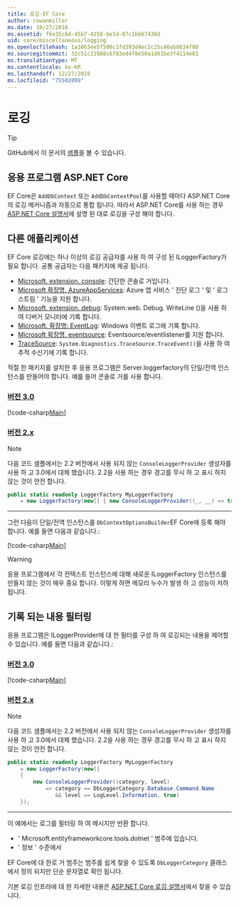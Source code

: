```yaml
---
title: 로깅-EF Core
author: rowanmiller
ms.date: 10/27/2016
ms.assetid: f6e35c6d-45b7-4258-be1d-87c1bb67438d
uid: core/miscellaneous/logging
ms.openlocfilehash: 1a3863ee5f508c1fd393d4ec2c25c46ab8634f00
ms.sourcegitcommit: 32c51c22988c6f83ed4f8e50a1d01be3f4114e81
ms.translationtype: MT
ms.contentlocale: ko-KR
ms.lasthandoff: 12/27/2019
ms.locfileid: "75502099"
---
```

# <a name="logging"></a>로깅

> [!TIP]  
> GitHub에서 이 문서의 [샘플](https://github.com/aspnet/EntityFramework.Docs/tree/master/samples/core/Miscellaneous/Logging)을 볼 수 있습니다.

## <a name="aspnet-core-applications"></a>응용 프로그램 ASP.NET Core

EF Core은 `AddDbContext` 또는 `AddDbContextPool`를 사용할 때마다 ASP.NET Core의 로깅 메커니즘과 자동으로 통합 됩니다. 따라서 ASP.NET Core를 사용 하는 경우 [ASP.NET Core 설명서](https://docs.microsoft.com/aspnet/core/fundamentals/logging?tabs=aspnetcore2x)에 설명 된 대로 로깅을 구성 해야 합니다.

## <a name="other-applications"></a>다른 애플리케이션

EF Core 로깅에는 하나 이상의 로깅 공급자를 사용 하 여 구성 된 ILoggerFactory가 필요 합니다. 공통 공급자는 다음 패키지에 제공 됩니다.

* [Microsoft. extension. console](https://www.nuget.org/packages/Microsoft.Extensions.Logging.Console/): 간단한 콘솔로 거입니다.
* [Microsoft 확장명. AzureAppServices](https://www.nuget.org/packages/Microsoft.Extensions.Logging.AzureAppServices/): Azure 앱 서비스 ' 진단 로그 ' 및 ' 로그 스트림 ' 기능을 지원 합니다.
* [Microsoft. extension. debug](https://www.nuget.org/packages/Microsoft.Extensions.Logging.Debug/): System.web. Debug. WriteLine ()을 사용 하 여 디버거 모니터에 기록 합니다.
* [Microsoft. 확장명: EventLog](https://www.nuget.org/packages/Microsoft.Extensions.Logging.EventLog/): Windows 이벤트 로그에 기록 합니다.
* [Microsoft 확장명. eventsource](https://www.nuget.org/packages/Microsoft.Extensions.Logging.EventSource/): Eventsource/eventlistener를 지원 합니다.
* [TraceSource](https://www.nuget.org/packages/Microsoft.Extensions.Logging.TraceSource/): `System.Diagnostics.TraceSource.TraceEvent()`을 사용 하 여 추적 수신기에 기록 합니다.

적절 한 패키지를 설치한 후 응용 프로그램은 Server.loggerfactory의 단일/전역 인스턴스를 만들어야 합니다. 예를 들어 콘솔로 거를 사용 합니다.

### <a name="version-30tabv3"></a>[버전 3.0](#tab/v3)

[!code-csharp[Main](../../../samples/core/Miscellaneous/Logging/Logging/BloggingContext.cs#DefineLoggerFactory)]

### <a name="version-2xtabv2"></a>[버전 2.x](#tab/v2)

> [!NOTE]
> 다음 코드 샘플에서는 2.2 버전에서 사용 되지 않는 `ConsoleLoggerProvider` 생성자를 사용 하 고 3.0에서 대체 했습니다. 2\.2을 사용 하는 경우 경고를 무시 하 고 표시 하지 않는 것이 안전 합니다.

``` csharp
public static readonly LoggerFactory MyLoggerFactory
    = new LoggerFactory(new[] { new ConsoleLoggerProvider((_, __) => true, true) });
```

***

그런 다음이 단일/전역 인스턴스를 `DbContextOptionsBuilder`EF Core에 등록 해야 합니다. 예를 들면 다음과 같습니다.:

[!code-csharp[Main](../../../samples/core/Miscellaneous/Logging/Logging/BloggingContext.cs#RegisterLoggerFactory)]

> [!WARNING]
> 응용 프로그램에서 각 컨텍스트 인스턴스에 대해 새로운 ILoggerFactory 인스턴스를 만들지 않는 것이 매우 중요 합니다. 이렇게 하면 메모리 누수가 발생 하 고 성능이 저하 됩니다.

## <a name="filtering-what-is-logged"></a>기록 되는 내용 필터링

응용 프로그램은 ILoggerProvider에 대 한 필터를 구성 하 여 로깅되는 내용을 제어할 수 있습니다. 예를 들면 다음과 같습니다.:

### <a name="version-30tabv3"></a>[버전 3.0](#tab/v3)

[!code-csharp[Main](../../../samples/core/Miscellaneous/Logging/Logging/BloggingContextWithFiltering.cs#DefineLoggerFactory)]

### <a name="version-2xtabv2"></a>[버전 2.x](#tab/v2)

> [!NOTE]
> 다음 코드 샘플에서는 2.2 버전에서 사용 되지 않는 `ConsoleLoggerProvider` 생성자를 사용 하 고 3.0에서 대체 했습니다. 2\.2을 사용 하는 경우 경고를 무시 하 고 표시 하지 않는 것이 안전 합니다.

``` csharp
public static readonly LoggerFactory MyLoggerFactory
    = new LoggerFactory(new[]
    {
        new ConsoleLoggerProvider((category, level)
            => category == DbLoggerCategory.Database.Command.Name
               && level == LogLevel.Information, true)
    });
```

***

이 예에서는 로그를 필터링 하 여 메시지만 반환 합니다.

* ' Microsoft.entityframeworkcore.tools.dotnet ' 범주에 있습니다.
* ' 정보 ' 수준에서

EF Core에 대 한로 거 범주는 범주를 쉽게 찾을 수 있도록 `DbLoggerCategory` 클래스에서 정의 되지만 단순 문자열로 확인 됩니다.

기본 로깅 인프라에 대 한 자세한 내용은 [ASP.NET Core 로깅 설명서](https://docs.microsoft.com/aspnet/core/fundamentals/logging?tabs=aspnetcore2x)에서 찾을 수 있습니다.
